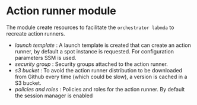 # Action runner module

The module create resources to facilitate the `orchestrator labmda` to recreate action runners.

- *launch template* : A launch template is created that can create an action runner, by default a spot instance is requested. For configuration parameters SSM is used. 
- *security group* : Security groups attached to the action runner.
- *s3 bucket* : To avoid the action runner distribution to be downloaded from Github every time (which could be slow), a version is cached in a S3 bucket.
- *policies and roles* : Policies and roles for the action runner. By default the session manager is enabled
